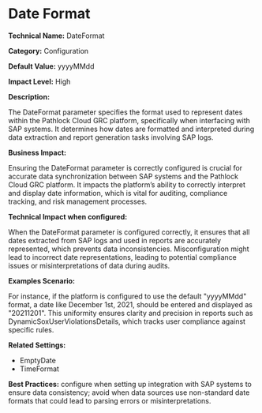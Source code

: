 # Date Format

**Technical Name:** DateFormat

**Category:** Configuration

**Default Value:** yyyyMMdd

**Impact Level:** High

**Description:**

The DateFormat parameter specifies the format used to represent dates within the Pathlock Cloud GRC platform, specifically when interfacing with SAP systems. It determines how dates are formatted and interpreted during data extraction and report generation tasks involving SAP logs.

**Business Impact:**

Ensuring the DateFormat parameter is correctly configured is crucial for accurate data synchronization between SAP systems and the Pathlock Cloud GRC platform. It impacts the platform’s ability to correctly interpret and display date information, which is vital for auditing, compliance tracking, and risk management processes.

**Technical Impact when configured:**

When the DateFormat parameter is configured correctly, it ensures that all dates extracted from SAP logs and used in reports are accurately represented, which prevents data inconsistencies. Misconfiguration might lead to incorrect date representations, leading to potential compliance issues or misinterpretations of data during audits.

**Examples Scenario:**

For instance, if the platform is configured to use the default "yyyyMMdd" format, a date like December 1st, 2021, should be entered and displayed as "20211201". This uniformity ensures clarity and precision in reports such as DynamicSoxUserViolationsDetails, which tracks user compliance against specific rules.

**Related Settings:**

- EmptyDate
- TimeFormat

**Best Practices:** configure when setting up integration with SAP systems to ensure data consistency; avoid when data sources use non-standard date formats that could lead to parsing errors or misinterpretations.
